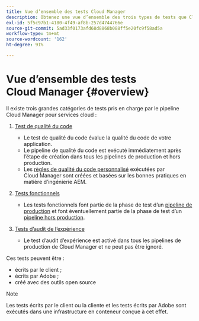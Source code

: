```yaml
---
title: Vue d’ensemble des tests Cloud Manager
description: Obtenez une vue d’ensemble des trois types de tests que Cloud Manager exécute automatiquement pour garantir la qualité de votre code personnalisé.
exl-id: 5f5c97b1-4180-4f49-af8b-257d4744766e
source-git-commit: 5ad33f0173afd68d8868b088ff5e20fc9f58ad5a
workflow-type: tm+mt
source-wordcount: '162'
ht-degree: 91%

---
```



# Vue d’ensemble des tests Cloud Manager {#overview}

Il existe trois grandes catégories de tests pris en charge par le pipeline Cloud Manager pour services cloud :

1. [Test de qualité du code](/help/implementing/cloud-manager/code-quality-testing.md)

   * Le test de qualité du code évalue la qualité du code de votre application.
   * Le pipeline de qualité du code est exécuté immédiatement après l’étape de création dans tous les pipelines de production et hors production.
   * Les [règles de qualité du code personnalisé](/help/implementing/cloud-manager/custom-code-quality-rules.md) exécutées par Cloud Manager sont créées et basées sur les bonnes pratiques en matière d’ingénierie AEM.

1. [Tests fonctionnels](/help/implementing/cloud-manager/functional-testing.md)

   * Les tests fonctionnels font partie de la phase de test d’un [pipeline de production](/help/implementing/cloud-manager/configuring-pipelines/configuring-production-pipelines.md) et font éventuellement partie de la phase de test d’un [pipeline hors production](/help/implementing/cloud-manager/configuring-pipelines/configuring-non-production-pipelines.md).

1. [Tests d’audit de l’expérience](/help/implementing/cloud-manager/experience-audit-testing.md)

   * Le test d’audit d’expérience est activé dans tous les pipelines de production de Cloud Manager et ne peut pas être ignoré.

Ces tests peuvent être :

* écrits par le client ;
* écrits par Adobe ;
* créé avec des outils open source

>[!NOTE]
>
> Les tests écrits par le client ou la cliente et les tests écrits par Adobe sont exécutés dans une infrastructure en conteneur conçue à cet effet.
